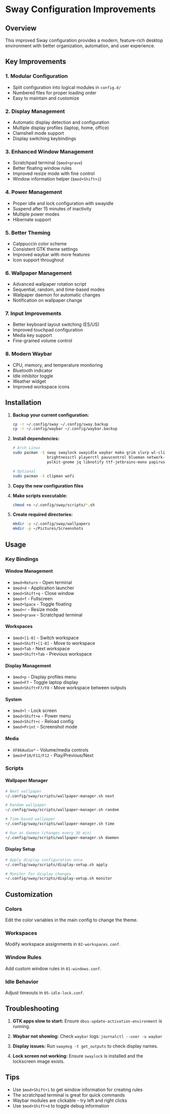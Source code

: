 # Sway Configuration Improvements

## Overview

This improved Sway configuration provides a modern, feature-rich desktop environment with better organization, automation, and user experience.

## Key Improvements

### 1. **Modular Configuration**
- Split configuration into logical modules in `config.d/`
- Numbered files for proper loading order
- Easy to maintain and customize

### 2. **Display Management**
- Automatic display detection and configuration
- Multiple display profiles (laptop, home, office)
- Clamshell mode support
- Display switching keybindings

### 3. **Enhanced Window Management**
- Scratchpad terminal (`$mod+grave`)
- Better floating window rules
- Improved resize mode with fine control
- Window information helper (`$mod+Shift+i`)

### 4. **Power Management**
- Proper idle and lock configuration with swayidle
- Suspend after 15 minutes of inactivity
- Multiple power modes
- Hibernate support

### 5. **Better Theming**
- Catppuccin color scheme
- Consistent GTK theme settings
- Improved waybar with more features
- Icon support throughout

### 6. **Wallpaper Management**
- Advanced wallpaper rotation script
- Sequential, random, and time-based modes
- Wallpaper daemon for automatic changes
- Notification on wallpaper change

### 7. **Input Improvements**
- Better keyboard layout switching (ES/US)
- Improved touchpad configuration
- Media key support
- Fine-grained volume control

### 8. **Modern Waybar**
- CPU, memory, and temperature monitoring
- Bluetooth indicator
- Idle inhibitor toggle
- Weather widget
- Improved workspace icons

## Installation

1. **Backup your current configuration:**
   ```bash
   cp -r ~/.config/sway ~/.config/sway.backup
   cp -r ~/.config/waybar ~/.config/waybar.backup
   ```

2. **Install dependencies:**
   ```bash
   # Arch Linux
   sudo pacman -S sway swaylock swayidle waybar mako grim slurp wl-clipboard \
                  brightnessctl playerctl pavucontrol blueman network-manager-applet \
                  polkit-gnome jq libnotify ttf-jetbrains-mono papirus-icon-theme

   # Optional
   sudo pacman -S clipman wofi
   ```

3. **Copy the new configuration files**

4. **Make scripts executable:**
   ```bash
   chmod +x ~/.config/sway/scripts/*.sh
   ```

5. **Create required directories:**
   ```bash
   mkdir -p ~/.config/sway/wallpapers
   mkdir -p ~/Pictures/Screenshots
   ```

## Usage

### Key Bindings

#### Window Management
- `$mod+Return` - Open terminal
- `$mod+d` - Application launcher
- `$mod+Shift+q` - Close window
- `$mod+f` - Fullscreen
- `$mod+Space` - Toggle floating
- `$mod+r` - Resize mode
- `$mod+grave` - Scratchpad terminal

#### Workspaces
- `$mod+[1-0]` - Switch workspace
- `$mod+Shift+[1-0]` - Move to workspace
- `$mod+Tab` - Next workspace
- `$mod+Shift+Tab` - Previous workspace

#### Display Management
- `$mod+p` - Display profiles menu
- `$mod+F7` - Toggle laptop display
- `$mod+Shift+F7/F8` - Move workspace between outputs

#### System
- `$mod+l` - Lock screen
- `$mod+Shift+e` - Power menu
- `$mod+Shift+c` - Reload config
- `$mod+Print` - Screenshot mode

#### Media
- `XF86Audio*` - Volume/media controls
- `$mod+F10/F11/F12` - Play/Previous/Next

### Scripts

#### Wallpaper Manager
```bash
# Next wallpaper
~/.config/sway/scripts/wallpaper-manager.sh next

# Random wallpaper
~/.config/sway/scripts/wallpaper-manager.sh random

# Time-based wallpaper
~/.config/sway/scripts/wallpaper-manager.sh time

# Run as daemon (changes every 30 min)
~/.config/sway/scripts/wallpaper-manager.sh daemon
```

#### Display Setup
```bash
# Apply display configuration once
~/.config/sway/scripts/display-setup.sh apply

# Monitor for display changes
~/.config/sway/scripts/display-setup.sh monitor
```

## Customization

### Colors
Edit the color variables in the main config to change the theme.

### Workspaces
Modify workspace assignments in `02-workspaces.conf`.

### Window Rules
Add custom window rules in `01-windows.conf`.

### Idle Behavior
Adjust timeouts in `05-idle-lock.conf`.

## Troubleshooting

1. **GTK apps slow to start:**
   Ensure `dbus-update-activation-environment` is running.

2. **Waybar not showing:**
   Check `waybar` logs: `journalctl --user -u waybar`

3. **Display issues:**
   Run `swaymsg -t get_outputs` to check display names.

4. **Lock screen not working:**
   Ensure `swaylock` is installed and the lockscreen image exists.

## Tips

- Use `$mod+Shift+i` to get window information for creating rules
- The scratchpad terminal is great for quick commands
- Waybar modules are clickable - try left and right clicks
- Use `$mod+Shift+d` to toggle debug information

